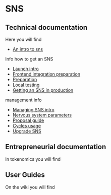 # SNS

## Technical documentation

Here you will find
* [An intro to sns](sns-intro.md)

Info how to get an SNS
* [Launch intro](get-sns/get-sns-intro)
* [Frontend integration preparation](get-sns/frontend-integration)
* [Preparation](get-sns/preparation)
* [Local testing](get-sns/local-testing)
* [Getting an SNS in production](get-sns/get-sns-production)

management info
* [Managing SNS intro](managing-sns/manage-sns-intro)
* [Nervous system parameters](managing-sns/nervous-system-parameters)
* [Proposal guide](managing-sns/proposal-guide)
* [Cycles usage](managing-sns/cycles-usage)
* [Upgrade SNS](managing-sns/upgradeSNS)

## Entrepreneurial documentation

In tokenomics you will find

## User Guides

On the wiki you will find

